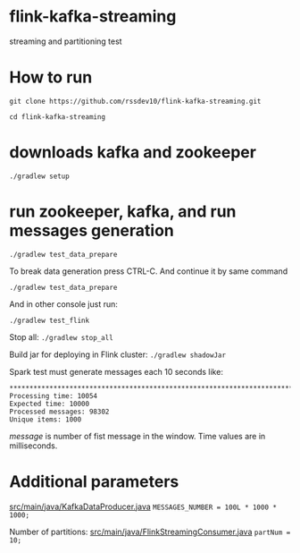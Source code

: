 # flink-kafka-streaming
streaming and partitioning test

#  How to run
  ```git clone https://github.com/rssdev10/flink-kafka-streaming.git```
  
  ```cd flink-kafka-streaming```

  # downloads kafka and zookeeper
  
  ```./gradlew setup```

  # run zookeeper, kafka, and run messages generation
  
  ```./gradlew test_data_prepare```

To break data generation press CTRL-C. And continue it by same command

```./gradlew test_data_prepare```

And in other console just run:

   ```./gradlew test_flink```

Stop all:
  ```./gradlew stop_all```
  
Build jar for deploying in Flink cluster:
  ```./gradlew shadowJar```

Spark test must generate messages each 10 seconds like:
```text
***************************************************************************
Processing time: 10054
Expected time: 10000
Processed messages: 98302
Unique items: 1000
```

*message* is number of fist message in the window. Time values are in milliseconds.

# Additional parameters

[src/main/java/KafkaDataProducer.java](src/main/java/KafkaDataProducer.java)
```MESSAGES_NUMBER = 100L * 1000 * 1000;```

Number of partitions:
[src/main/java/FlinkStreamingConsumer.java](src/main/java/FlinkStreamingConsumer.java)
```partNum = 10; ```
